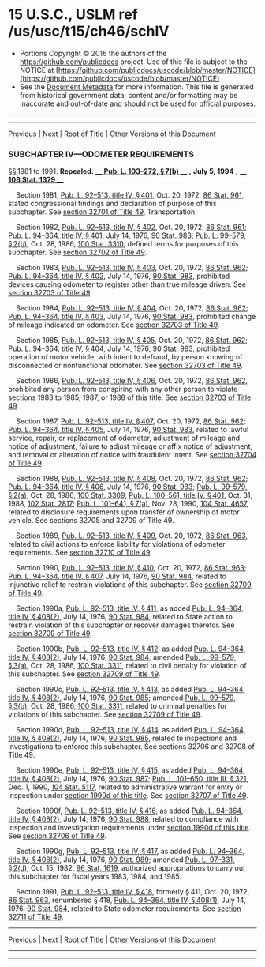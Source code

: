 ---
---

# 15 U.S.C., USLM ref /us/usc/t15/ch46/schIV

* Portions Copyright © 2016 the authors of the https://github.com/publicdocs project.
  Use of this file is subject to the NOTICE at [https://github.com/publicdocs/uscode/blob/master/NOTICE](https://github.com/publicdocs/uscode/blob/master/NOTICE)
* See the [Document Metadata](././../../../../..//README.md) for more information.
  This file is generated from historical government data; content and/or formatting may be inaccurate and out-of-date and should not be used for official purposes.

----------
----------

[Previous](./../../../../..//us/usc/t15/ch46/schIII/ptC/m__us_usc_t15_s1964.md) | [Next](./../../../../..//us/usc/t15/ch46/schV/m__us_usc_t15_ch46_schV.md) | [Root of Title](./../../../../../) | [Other Versions of this Document](https://publicdocs.github.io/go/links?ns=uslm&ref=%2Fus%2Fusc%2Ft15%2Fch46%2FschIV)

### SUBCHAPTER IV—ODOMETER REQUIREMENTS

§§ 1981 to 1991. __Repealed.__  __[__  __Pub. L. 103–272, § 7(b)__  __][/us/pl/103/272/s7/b]__  __,__  __July 5, 1994__  __,__  __[__  __108 Stat. 1379__  __][/us/stat/108/1379]__ 

    Section 1981, [Pub. L. 92–513, title IV, § 401][/us/pl/92/513/s401], Oct. 20, 1972, [86 Stat. 961][/us/stat/86/961], stated congressional findings and declaration of purpose of this subchapter. See [section 32701 of Title 49][/us/usc/t49/s32701], Transportation.

    Section 1982, [Pub. L. 92–513, title IV, § 402][/us/pl/92/513/s402], Oct. 20, 1972, [86 Stat. 961][/us/stat/86/961]; [Pub. L. 94–364, title IV, § 401][/us/pl/94/364/s401], July 14, 1976, [90 Stat. 983][/us/stat/90/983]; [Pub. L. 99–579, § 2(b)][/us/pl/99/579/s2/b], Oct. 28, 1986, [100 Stat. 3310][/us/stat/100/3310], defined terms for purposes of this subchapter. See [section 32702 of Title 49][/us/usc/t49/s32702].

    Section 1983, [Pub. L. 92–513, title IV, § 403][/us/pl/92/513/s403], Oct. 20, 1972, [86 Stat. 962][/us/stat/86/962]; [Pub. L. 94–364, title IV, § 402][/us/pl/94/364/s402], July 14, 1976, [90 Stat. 983][/us/stat/90/983], prohibited devices causing odometer to register other than true mileage driven. See [section 32703 of Title 49][/us/usc/t49/s32703].

    Section 1984, [Pub. L. 92–513, title IV, § 404][/us/pl/92/513/s404], Oct. 20, 1972, [86 Stat. 962][/us/stat/86/962]; [Pub. L. 94–364, title IV, § 403][/us/pl/94/364/s403], July 14, 1976, [90 Stat. 983][/us/stat/90/983], prohibited change of mileage indicated on odometer. See [section 32703 of Title 49][/us/usc/t49/s32703].

    Section 1985, [Pub. L. 92–513, title IV, § 405][/us/pl/92/513/s405], Oct. 20, 1972, [86 Stat. 962][/us/stat/86/962]; [Pub. L. 94–364, title IV, § 404][/us/pl/94/364/s404], July 14, 1976, [90 Stat. 983][/us/stat/90/983], prohibited operation of motor vehicle, with intent to defraud, by person knowing of disconnected or nonfunctional odometer. See [section 32703 of Title 49][/us/usc/t49/s32703].

    Section 1986, [Pub. L. 92–513, title IV, § 406][/us/pl/92/513/s406], Oct. 20, 1972, [86 Stat. 962][/us/stat/86/962], prohibited any person from conspiring with any other person to violate sections 1983 to 1985, 1987, or 1988 of this title. See [section 32703 of Title 49][/us/usc/t49/s32703].

    Section 1987, [Pub. L. 92–513, title IV, § 407][/us/pl/92/513/s407], Oct. 20, 1972, [86 Stat. 962][/us/stat/86/962]; [Pub. L. 94–364, title IV, § 405][/us/pl/94/364/s405], July 14, 1976, [90 Stat. 983][/us/stat/90/983], related to lawful service, repair, or replacement of odometer, adjustment of mileage and notice of adjustment, failure to adjust mileage or affix notice of adjustment, and removal or alteration of notice with fraudulent intent. See [section 32704 of Title 49][/us/usc/t49/s32704].

    Section 1988, [Pub. L. 92–513, title IV, § 408][/us/pl/92/513/s408], Oct. 20, 1972, [86 Stat. 962][/us/stat/86/962]; [Pub. L. 94–364, title IV, § 406][/us/pl/94/364/s406], July 14, 1976, [90 Stat. 983][/us/stat/90/983]; [Pub. L. 99–579, § 2(a)][/us/pl/99/579/s2/a], Oct. 28, 1986, [100 Stat. 3309][/us/stat/100/3309]; [Pub. L. 100–561, title IV, § 401][/us/pl/100/561/s401], Oct. 31, 1988, [102 Stat. 2817][/us/stat/102/2817]; [Pub. L. 101–641, § 7(a)][/us/pl/101/641/s7/a], Nov. 28, 1990, [104 Stat. 4657][/us/stat/104/4657], related to disclosure requirements upon transfer of ownership of motor vehicle. See sections 32705 and 32709 of Title 49.

    Section 1989, [Pub. L. 92–513, title IV, § 409][/us/pl/92/513/s409], Oct. 20, 1972, [86 Stat. 963][/us/stat/86/963], related to civil actions to enforce liability for violations of odometer requirements. See [section 32710 of Title 49][/us/usc/t49/s32710].

    Section 1990, [Pub. L. 92–513, title IV, § 410][/us/pl/92/513/s410], Oct. 20, 1972, [86 Stat. 963][/us/stat/86/963]; [Pub. L. 94–364, title IV, § 407][/us/pl/94/364/s407], July 14, 1976, [90 Stat. 984][/us/stat/90/984], related to injunctive relief to restrain violations of this subchapter. See [section 32709 of Title 49][/us/usc/t49/s32709].

    Section 1990a, [Pub. L. 92–513, title IV, § 411][/us/pl/92/513/s411], as added [Pub. L. 94–364, title IV, § 408(2)][/us/pl/94/364/s408/2], July 14, 1976, [90 Stat. 984][/us/stat/90/984], related to State action to restrain violation of this subchapter or recover damages therefor. See [section 32709 of Title 49][/us/usc/t49/s32709].

    Section 1990b, [Pub. L. 92–513, title IV, § 412][/us/pl/92/513/s412], as added [Pub. L. 94–364, title IV, § 408(2)][/us/pl/94/364/s408/2], July 14, 1976, [90 Stat. 984][/us/stat/90/984]; amended [Pub. L. 99–579, § 3(a)][/us/pl/99/579/s3/a], Oct. 28, 1986, [100 Stat. 3311][/us/stat/100/3311], related to civil penalty for violation of this subchapter. See [section 32709 of Title 49][/us/usc/t49/s32709].

    Section 1990c, [Pub. L. 92–513, title IV, § 413][/us/pl/92/513/s413], as added [Pub. L. 94–364, title IV, § 408(2)][/us/pl/94/364/s408/2], July 14, 1976, [90 Stat. 985][/us/stat/90/985]; amended [Pub. L. 99–579, § 3(b)][/us/pl/99/579/s3/b], Oct. 28, 1986, [100 Stat. 3311][/us/stat/100/3311], related to criminal penalties for violations of this subchapter. See [section 32709 of Title 49][/us/usc/t49/s32709].

    Section 1990d, [Pub. L. 92–513, title IV, § 414][/us/pl/92/513/s414], as added [Pub. L. 94–364, title IV, § 408(2)][/us/pl/94/364/s408/2], July 14, 1976, [90 Stat. 985][/us/stat/90/985], related to inspections and investigations to enforce this subchapter. See sections 32706 and 32708 of Title 49.

    Section 1990e, [Pub. L. 92–513, title IV, § 415][/us/pl/92/513/s415], as added [Pub. L. 94–364, title IV, § 408(2)][/us/pl/94/364/s408/2], July 14, 1976, [90 Stat. 987][/us/stat/90/987]; [Pub. L. 101–650, title III, § 321][/us/pl/101/650/s321], Dec. 1, 1990, [104 Stat. 5117][/us/stat/104/5117], related to administrative warrant for entry or inspection under [section 1990d of this title][/us/usc/t15/s1990d]. See [section 32707 of Title 49][/us/usc/t49/s32707].

    Section 1990f, [Pub. L. 92–513, title IV, § 416][/us/pl/92/513/s416], as added [Pub. L. 94–364, title IV, § 408(2)][/us/pl/94/364/s408/2], July 14, 1976, [90 Stat. 988][/us/stat/90/988], related to compliance with inspection and investigation requirements under [section 1990d of this title][/us/usc/t15/s1990d]. See [section 32706 of Title 49][/us/usc/t49/s32706].

    Section 1990g, [Pub. L. 92–513, title IV, § 417][/us/pl/92/513/s417], as added [Pub. L. 94–364, title IV, § 408(2)][/us/pl/94/364/s408/2], July 14, 1976, [90 Stat. 989][/us/stat/90/989]; amended [Pub. L. 97–331, § 2(d)][/us/pl/97/331/s2/d], Oct. 15, 1982, [96 Stat. 1619][/us/stat/96/1619], authorized appropriations to carry out this subchapter for fiscal years 1983, 1984, and 1985.

    Section 1991, [Pub. L. 92–513, title IV, § 418][/us/pl/92/513/s418], formerly § 411, Oct. 20, 1972, [86 Stat. 963][/us/stat/86/963], renumbered § 418, [Pub. L. 94–364, title IV, § 408(1)][/us/pl/94/364/s408/1], July 14, 1976, [90 Stat. 984][/us/stat/90/984], related to State odometer requirements. See [section 32711 of Title 49][/us/usc/t49/s32711].

----------

[Previous](./../../../../..//us/usc/t15/ch46/schIII/ptC/m__us_usc_t15_s1964.md) | [Next](./../../../../..//us/usc/t15/ch46/schV/m__us_usc_t15_ch46_schV.md) | [Root of Title](./../../../../../) | [Other Versions of this Document](https://publicdocs.github.io/go/links?ns=uslm&ref=%2Fus%2Fusc%2Ft15%2Fch46%2FschIV)

----------
----------

[/us/pl/103/272/s7/b]: https://publicdocs.github.io/go/links?ns=uslm&ref=%2Fus%2Fpl%2F103%2F272%2Fs7%2Fb
[/us/stat/108/1379]: https://publicdocs.github.io/go/links?ns=uslm&ref=%2Fus%2Fstat%2F108%2F1379
[/us/pl/92/513/s401]: https://publicdocs.github.io/go/links?ns=uslm&ref=%2Fus%2Fpl%2F92%2F513%2Fs401
[/us/stat/86/961]: https://publicdocs.github.io/go/links?ns=uslm&ref=%2Fus%2Fstat%2F86%2F961
[/us/usc/t49/s32701]: https://publicdocs.github.io/go/links?ns=uslm&ref=%2Fus%2Fusc%2Ft49%2Fs32701
[/us/pl/92/513/s402]: https://publicdocs.github.io/go/links?ns=uslm&ref=%2Fus%2Fpl%2F92%2F513%2Fs402
[/us/stat/86/961]: https://publicdocs.github.io/go/links?ns=uslm&ref=%2Fus%2Fstat%2F86%2F961
[/us/pl/94/364/s401]: https://publicdocs.github.io/go/links?ns=uslm&ref=%2Fus%2Fpl%2F94%2F364%2Fs401
[/us/stat/90/983]: https://publicdocs.github.io/go/links?ns=uslm&ref=%2Fus%2Fstat%2F90%2F983
[/us/pl/99/579/s2/b]: https://publicdocs.github.io/go/links?ns=uslm&ref=%2Fus%2Fpl%2F99%2F579%2Fs2%2Fb
[/us/stat/100/3310]: https://publicdocs.github.io/go/links?ns=uslm&ref=%2Fus%2Fstat%2F100%2F3310
[/us/usc/t49/s32702]: https://publicdocs.github.io/go/links?ns=uslm&ref=%2Fus%2Fusc%2Ft49%2Fs32702
[/us/pl/92/513/s403]: https://publicdocs.github.io/go/links?ns=uslm&ref=%2Fus%2Fpl%2F92%2F513%2Fs403
[/us/stat/86/962]: https://publicdocs.github.io/go/links?ns=uslm&ref=%2Fus%2Fstat%2F86%2F962
[/us/pl/94/364/s402]: https://publicdocs.github.io/go/links?ns=uslm&ref=%2Fus%2Fpl%2F94%2F364%2Fs402
[/us/stat/90/983]: https://publicdocs.github.io/go/links?ns=uslm&ref=%2Fus%2Fstat%2F90%2F983
[/us/usc/t49/s32703]: https://publicdocs.github.io/go/links?ns=uslm&ref=%2Fus%2Fusc%2Ft49%2Fs32703
[/us/pl/92/513/s404]: https://publicdocs.github.io/go/links?ns=uslm&ref=%2Fus%2Fpl%2F92%2F513%2Fs404
[/us/stat/86/962]: https://publicdocs.github.io/go/links?ns=uslm&ref=%2Fus%2Fstat%2F86%2F962
[/us/pl/94/364/s403]: https://publicdocs.github.io/go/links?ns=uslm&ref=%2Fus%2Fpl%2F94%2F364%2Fs403
[/us/stat/90/983]: https://publicdocs.github.io/go/links?ns=uslm&ref=%2Fus%2Fstat%2F90%2F983
[/us/usc/t49/s32703]: https://publicdocs.github.io/go/links?ns=uslm&ref=%2Fus%2Fusc%2Ft49%2Fs32703
[/us/pl/92/513/s405]: https://publicdocs.github.io/go/links?ns=uslm&ref=%2Fus%2Fpl%2F92%2F513%2Fs405
[/us/stat/86/962]: https://publicdocs.github.io/go/links?ns=uslm&ref=%2Fus%2Fstat%2F86%2F962
[/us/pl/94/364/s404]: https://publicdocs.github.io/go/links?ns=uslm&ref=%2Fus%2Fpl%2F94%2F364%2Fs404
[/us/stat/90/983]: https://publicdocs.github.io/go/links?ns=uslm&ref=%2Fus%2Fstat%2F90%2F983
[/us/usc/t49/s32703]: https://publicdocs.github.io/go/links?ns=uslm&ref=%2Fus%2Fusc%2Ft49%2Fs32703
[/us/pl/92/513/s406]: https://publicdocs.github.io/go/links?ns=uslm&ref=%2Fus%2Fpl%2F92%2F513%2Fs406
[/us/stat/86/962]: https://publicdocs.github.io/go/links?ns=uslm&ref=%2Fus%2Fstat%2F86%2F962
[/us/usc/t49/s32703]: https://publicdocs.github.io/go/links?ns=uslm&ref=%2Fus%2Fusc%2Ft49%2Fs32703
[/us/pl/92/513/s407]: https://publicdocs.github.io/go/links?ns=uslm&ref=%2Fus%2Fpl%2F92%2F513%2Fs407
[/us/stat/86/962]: https://publicdocs.github.io/go/links?ns=uslm&ref=%2Fus%2Fstat%2F86%2F962
[/us/pl/94/364/s405]: https://publicdocs.github.io/go/links?ns=uslm&ref=%2Fus%2Fpl%2F94%2F364%2Fs405
[/us/stat/90/983]: https://publicdocs.github.io/go/links?ns=uslm&ref=%2Fus%2Fstat%2F90%2F983
[/us/usc/t49/s32704]: https://publicdocs.github.io/go/links?ns=uslm&ref=%2Fus%2Fusc%2Ft49%2Fs32704
[/us/pl/92/513/s408]: https://publicdocs.github.io/go/links?ns=uslm&ref=%2Fus%2Fpl%2F92%2F513%2Fs408
[/us/stat/86/962]: https://publicdocs.github.io/go/links?ns=uslm&ref=%2Fus%2Fstat%2F86%2F962
[/us/pl/94/364/s406]: https://publicdocs.github.io/go/links?ns=uslm&ref=%2Fus%2Fpl%2F94%2F364%2Fs406
[/us/stat/90/983]: https://publicdocs.github.io/go/links?ns=uslm&ref=%2Fus%2Fstat%2F90%2F983
[/us/pl/99/579/s2/a]: https://publicdocs.github.io/go/links?ns=uslm&ref=%2Fus%2Fpl%2F99%2F579%2Fs2%2Fa
[/us/stat/100/3309]: https://publicdocs.github.io/go/links?ns=uslm&ref=%2Fus%2Fstat%2F100%2F3309
[/us/pl/100/561/s401]: https://publicdocs.github.io/go/links?ns=uslm&ref=%2Fus%2Fpl%2F100%2F561%2Fs401
[/us/stat/102/2817]: https://publicdocs.github.io/go/links?ns=uslm&ref=%2Fus%2Fstat%2F102%2F2817
[/us/pl/101/641/s7/a]: https://publicdocs.github.io/go/links?ns=uslm&ref=%2Fus%2Fpl%2F101%2F641%2Fs7%2Fa
[/us/stat/104/4657]: https://publicdocs.github.io/go/links?ns=uslm&ref=%2Fus%2Fstat%2F104%2F4657
[/us/pl/92/513/s409]: https://publicdocs.github.io/go/links?ns=uslm&ref=%2Fus%2Fpl%2F92%2F513%2Fs409
[/us/stat/86/963]: https://publicdocs.github.io/go/links?ns=uslm&ref=%2Fus%2Fstat%2F86%2F963
[/us/usc/t49/s32710]: https://publicdocs.github.io/go/links?ns=uslm&ref=%2Fus%2Fusc%2Ft49%2Fs32710
[/us/pl/92/513/s410]: https://publicdocs.github.io/go/links?ns=uslm&ref=%2Fus%2Fpl%2F92%2F513%2Fs410
[/us/stat/86/963]: https://publicdocs.github.io/go/links?ns=uslm&ref=%2Fus%2Fstat%2F86%2F963
[/us/pl/94/364/s407]: https://publicdocs.github.io/go/links?ns=uslm&ref=%2Fus%2Fpl%2F94%2F364%2Fs407
[/us/stat/90/984]: https://publicdocs.github.io/go/links?ns=uslm&ref=%2Fus%2Fstat%2F90%2F984
[/us/usc/t49/s32709]: https://publicdocs.github.io/go/links?ns=uslm&ref=%2Fus%2Fusc%2Ft49%2Fs32709
[/us/pl/92/513/s411]: https://publicdocs.github.io/go/links?ns=uslm&ref=%2Fus%2Fpl%2F92%2F513%2Fs411
[/us/pl/94/364/s408/2]: https://publicdocs.github.io/go/links?ns=uslm&ref=%2Fus%2Fpl%2F94%2F364%2Fs408%2F2
[/us/stat/90/984]: https://publicdocs.github.io/go/links?ns=uslm&ref=%2Fus%2Fstat%2F90%2F984
[/us/usc/t49/s32709]: https://publicdocs.github.io/go/links?ns=uslm&ref=%2Fus%2Fusc%2Ft49%2Fs32709
[/us/pl/92/513/s412]: https://publicdocs.github.io/go/links?ns=uslm&ref=%2Fus%2Fpl%2F92%2F513%2Fs412
[/us/pl/94/364/s408/2]: https://publicdocs.github.io/go/links?ns=uslm&ref=%2Fus%2Fpl%2F94%2F364%2Fs408%2F2
[/us/stat/90/984]: https://publicdocs.github.io/go/links?ns=uslm&ref=%2Fus%2Fstat%2F90%2F984
[/us/pl/99/579/s3/a]: https://publicdocs.github.io/go/links?ns=uslm&ref=%2Fus%2Fpl%2F99%2F579%2Fs3%2Fa
[/us/stat/100/3311]: https://publicdocs.github.io/go/links?ns=uslm&ref=%2Fus%2Fstat%2F100%2F3311
[/us/usc/t49/s32709]: https://publicdocs.github.io/go/links?ns=uslm&ref=%2Fus%2Fusc%2Ft49%2Fs32709
[/us/pl/92/513/s413]: https://publicdocs.github.io/go/links?ns=uslm&ref=%2Fus%2Fpl%2F92%2F513%2Fs413
[/us/pl/94/364/s408/2]: https://publicdocs.github.io/go/links?ns=uslm&ref=%2Fus%2Fpl%2F94%2F364%2Fs408%2F2
[/us/stat/90/985]: https://publicdocs.github.io/go/links?ns=uslm&ref=%2Fus%2Fstat%2F90%2F985
[/us/pl/99/579/s3/b]: https://publicdocs.github.io/go/links?ns=uslm&ref=%2Fus%2Fpl%2F99%2F579%2Fs3%2Fb
[/us/stat/100/3311]: https://publicdocs.github.io/go/links?ns=uslm&ref=%2Fus%2Fstat%2F100%2F3311
[/us/usc/t49/s32709]: https://publicdocs.github.io/go/links?ns=uslm&ref=%2Fus%2Fusc%2Ft49%2Fs32709
[/us/pl/92/513/s414]: https://publicdocs.github.io/go/links?ns=uslm&ref=%2Fus%2Fpl%2F92%2F513%2Fs414
[/us/pl/94/364/s408/2]: https://publicdocs.github.io/go/links?ns=uslm&ref=%2Fus%2Fpl%2F94%2F364%2Fs408%2F2
[/us/stat/90/985]: https://publicdocs.github.io/go/links?ns=uslm&ref=%2Fus%2Fstat%2F90%2F985
[/us/pl/92/513/s415]: https://publicdocs.github.io/go/links?ns=uslm&ref=%2Fus%2Fpl%2F92%2F513%2Fs415
[/us/pl/94/364/s408/2]: https://publicdocs.github.io/go/links?ns=uslm&ref=%2Fus%2Fpl%2F94%2F364%2Fs408%2F2
[/us/stat/90/987]: https://publicdocs.github.io/go/links?ns=uslm&ref=%2Fus%2Fstat%2F90%2F987
[/us/pl/101/650/s321]: https://publicdocs.github.io/go/links?ns=uslm&ref=%2Fus%2Fpl%2F101%2F650%2Fs321
[/us/stat/104/5117]: https://publicdocs.github.io/go/links?ns=uslm&ref=%2Fus%2Fstat%2F104%2F5117
[/us/usc/t15/s1990d]: https://publicdocs.github.io/go/links?ns=uslm&ref=%2Fus%2Fusc%2Ft15%2Fs1990d
[/us/usc/t49/s32707]: https://publicdocs.github.io/go/links?ns=uslm&ref=%2Fus%2Fusc%2Ft49%2Fs32707
[/us/pl/92/513/s416]: https://publicdocs.github.io/go/links?ns=uslm&ref=%2Fus%2Fpl%2F92%2F513%2Fs416
[/us/pl/94/364/s408/2]: https://publicdocs.github.io/go/links?ns=uslm&ref=%2Fus%2Fpl%2F94%2F364%2Fs408%2F2
[/us/stat/90/988]: https://publicdocs.github.io/go/links?ns=uslm&ref=%2Fus%2Fstat%2F90%2F988
[/us/usc/t15/s1990d]: https://publicdocs.github.io/go/links?ns=uslm&ref=%2Fus%2Fusc%2Ft15%2Fs1990d
[/us/usc/t49/s32706]: https://publicdocs.github.io/go/links?ns=uslm&ref=%2Fus%2Fusc%2Ft49%2Fs32706
[/us/pl/92/513/s417]: https://publicdocs.github.io/go/links?ns=uslm&ref=%2Fus%2Fpl%2F92%2F513%2Fs417
[/us/pl/94/364/s408/2]: https://publicdocs.github.io/go/links?ns=uslm&ref=%2Fus%2Fpl%2F94%2F364%2Fs408%2F2
[/us/stat/90/989]: https://publicdocs.github.io/go/links?ns=uslm&ref=%2Fus%2Fstat%2F90%2F989
[/us/pl/97/331/s2/d]: https://publicdocs.github.io/go/links?ns=uslm&ref=%2Fus%2Fpl%2F97%2F331%2Fs2%2Fd
[/us/stat/96/1619]: https://publicdocs.github.io/go/links?ns=uslm&ref=%2Fus%2Fstat%2F96%2F1619
[/us/pl/92/513/s418]: https://publicdocs.github.io/go/links?ns=uslm&ref=%2Fus%2Fpl%2F92%2F513%2Fs418
[/us/stat/86/963]: https://publicdocs.github.io/go/links?ns=uslm&ref=%2Fus%2Fstat%2F86%2F963
[/us/pl/94/364/s408/1]: https://publicdocs.github.io/go/links?ns=uslm&ref=%2Fus%2Fpl%2F94%2F364%2Fs408%2F1
[/us/stat/90/984]: https://publicdocs.github.io/go/links?ns=uslm&ref=%2Fus%2Fstat%2F90%2F984
[/us/usc/t49/s32711]: https://publicdocs.github.io/go/links?ns=uslm&ref=%2Fus%2Fusc%2Ft49%2Fs32711


